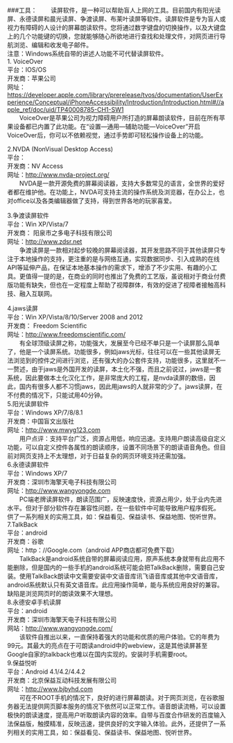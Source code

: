 ###工具：
　　读屏软件，是一种可以帮助盲人上网的工具。目前国内有阳光读屏、永德读屏和晨光读屏、争渡读屏、布莱叶读屏等软件。读屏软件是专为盲人或视力有障碍的人设计的屏幕朗读软件。您将通过数字键盘的切换操作，以及大键盘上的几个功能键的切换，您就能够随心所欲地进行查找和处理文件，对网页进行导航浏览、编辑和收发电子邮件。<br/>
注意：Windows系统自带的讲述人功能不可代替读屏软件。<br/>1. VoiceOver<br/>
平台：IOS/OS<br/>
开发商：苹果公司<br/>
网址：https://developer.apple.com/library/prerelease/tvos/documentation/UserExperience/Conceptual/iPhoneAccessibility/Introduction/Introduction.html#//apple_ref/doc/uid/TP40008785-CH1-SW1<br/>
　　VoiceOver是苹果公司为视力障碍用户所打造的屏幕朗读软件，目前在所有苹果设备都已内置了此功能。在“设置—通用—辅助功能—VoiceOver”开启VoiceOver后，你可以不依赖视觉，通过手势即可轻松操作设备上的功能。<br/>

2.NVDA (NonVisual Desktop Access)<br/>
平台：<br/>
开发商：NV Access<br/>
网址：http://www.nvda-project.org/<br/>
　　NVDA是一款开源免费的屏幕阅读器，支持大多数常见的语言，全世界的爱好者都在维护他。在功能上，NVDA可支持主流的操作系统及浏览器，在办公上，也对office以及各类编辑器做了支持，得到世界各地的玩家喜爱。<br/>

3.争渡读屏软件<br/>
	平台：Win XP/Vista/7<br/>
开发商： 阳泉市之多电子科技有限公司<br/>
网址：http://www.zdsr.net<br/>
　　争渡读屏是一款相对起步较晚的屏幕阅读器，其开发思路不同于其他读屏只专注于本地操作的支持，更注重的是与网络互通，实现数据同步、引入成熟的在线API等延伸产品，在保证本地基本操作的需求下，增添了不少实用、有趣的小工具。更值得一提的是，在商业的同时也推出了免费的工艺版，虽说相对于商业付费版功能有缺失，但也在一定程度上帮助了视障群体，有效的促进了视障者接触高科技、融入互联网。<br/>

4.jaws读屏<br/>
平台：Win XP/Vista/8/10/Server 2008 and 2012<br/>
开发商： Freedom Scientific<br/>
网址：http://www.freedomscientific.com/<br/>
　　有全球顶级读屏之称，功能强大，发展至今已经不单只是一个读屏那么简单了，他是一个读屏系统。功能很多，例如jaws光标，往往可以在一些其他读屏无法浏览到的控件之间进行浏览，还有强大的办公套件支持，功能很多，这里就不一一赘述，由于jaws是外国开发的读屏，本土化不强，而且之前说过，jaws是一套系统，因此要做本土化汉化工作，是非常庞大的工程，是nvda读屏的数倍，因此，国内有很多人都不习惯jaws，因此用jaws的人就非常的少了。jaws读屏，在不付费的情况下，只能试用40分钟。<br/>
5.阳光读屏软件<br/>
	平台：Windows XP/7/8/8.1<br/>
	开发商：中国盲文出版社<br/>
	网址：http://www.mwyg123.com<br/>
　　用户点评：支持平台广泛，资源占用低，响应迅速。支持用户朗读高级自定义功能，可以自定义控件各属性的朗读顺序，设置不同场景下的朗读语音角色。但目前对网页支持上不太理想，对于日益复杂的网页环境支持还需加强。<br/>
6.永德读屏软件<br/>
平台：Windows XP/7<br/>
开发商：深圳市海擎天电子科技有限公司<br/>
网址：http://www.wangyongde.com<br/>
　　PC端老牌读屏软件，朗读范围广，反映速度快，资源占用少，处于业内先进水平。但对于部分软件存在兼容性问题，在一些软件中可能导致用户程序假死。
供了一系列相关的实用工具，如：保益看见、保益读书、保益地图、悦听世界。<br/>
7.TalkBack<br/>
	平台：android<br/>
	开发商：谷歌<br/>
	网址：http：//Google.com（android APP商店都可免费下载）<br/>
　　TalkBack是android系统自带的屏幕阅读应用，原声系统本身就带有此应用不能删除，但是国内的一些手机的android系统可能会把TalkBack删除，需要自己安装。使用TalkBack朗读中文需要安装中文语音库讯飞语音库或其他中文语音库，android系统默认只有英文语音库。此应用操作简单，能与系统应用良好的兼容。缺陷是浏览网页时的朗读效果不大理想。<br/>
8.永德安卓手机读屏<br/>
平台：android<br/>
开发商：深圳市海擎天电子科技有限公司<br/>
网站：http://www.wangyongde.com/<br/>
　　该软件自推出以来，一直保持着强大的功能和优质的用户体验。它的年费为99元。其最大的亮点在于可朗读android中的webview，这是其他读屏甚至Google自家的talkback也难以在国内实现的。安装时手机需要root。<br/>
9.保益悦听<br/>
平台：Android 4.1/4.2/4.4.2<br/>
开发商：北京保益互动科技发展有限公司<br/>
网址：http://www.bjbyhd.com<br/>
　　可在不ROOT手机的情况下，良好的进行屏幕朗读。对于网页浏览，在谷歌服务器无法提供网页脚本服务的情况下依然可以正常工作。语音朗读流畅，可以设置极快的朗读速度，提高用户听取朗读内容的效率。自带与百度合作研发的百度输入法保益版，触摸精准，反映迅速，提供良好的文字输入体验。此外，还提供了一系列相关的实用工具，如：保益看见、保益读书、保益地图、悦听世界。<br/>

